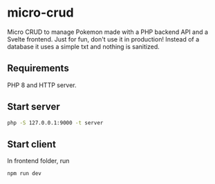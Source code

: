 # micro-crud

Micro CRUD to manage Pokemon made with a PHP backend API and a Svelte frontend. Just for fun, don't use it in production! Instead of a database it uses a simple txt and nothing is sanitized.

## Requirements

PHP 8 and HTTP server.

## Start server

```bash
php -S 127.0.0.1:9000 -t server
```

## Start client

In frontend folder, run

```bash
npm run dev
```

